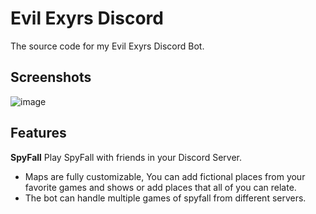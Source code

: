 # Evil Exyrs Discord
 The source code for my Evil Exyrs Discord Bot.

## Screenshots
![image](https://github.com/VintanaEnf/Evil-Exyrs-Discord/assets/104513214/993217cb-2e4b-4ed7-838e-412d02ba5a2d)

## Features
**SpyFall** Play SpyFall with friends in your Discord Server.
* Maps are fully customizable, You can add fictional places from your favorite games and shows or add places that all of you can relate.
* The bot can handle multiple games of spyfall from different servers.
